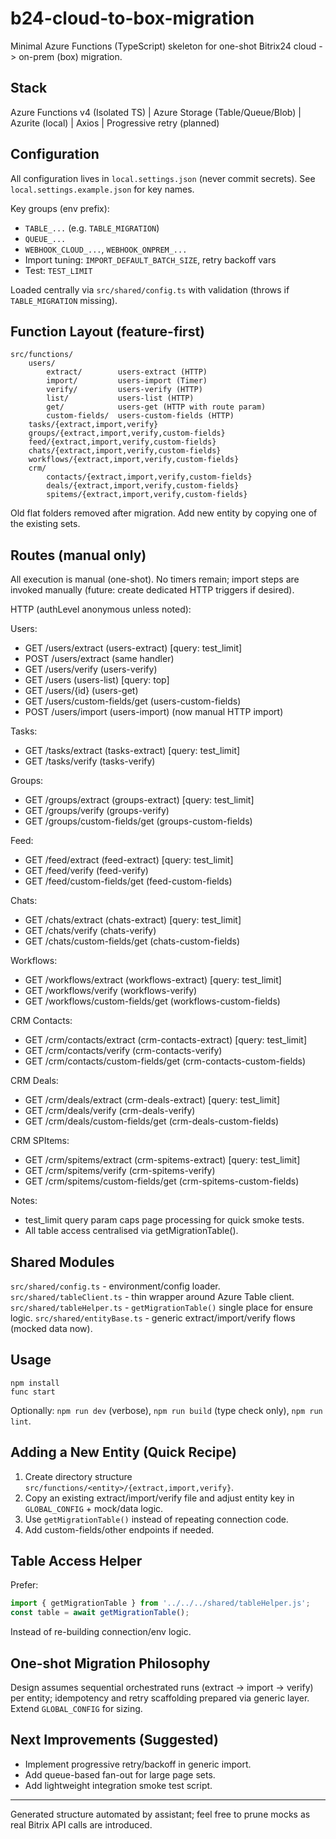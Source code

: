 # b24-cloud-to-box-migration

Minimal Azure Functions (TypeScript) skeleton for one-shot Bitrix24 cloud -> on-prem (box) migration.

## Stack
Azure Functions v4 (Isolated TS)  | Azure Storage (Table/Queue/Blob) | Azurite (local) | Axios | Progressive retry (planned)

## Configuration
All configuration lives in `local.settings.json` (never commit secrets). See `local.settings.example.json` for key names.

Key groups (env prefix):
- `TABLE_...` (e.g. `TABLE_MIGRATION`)
- `QUEUE_...`
- `WEBHOOK_CLOUD_...`, `WEBHOOK_ONPREM_...`
- Import tuning: `IMPORT_DEFAULT_BATCH_SIZE`, retry backoff vars
- Test: `TEST_LIMIT`

Loaded centrally via `src/shared/config.ts` with validation (throws if `TABLE_MIGRATION` missing).

## Function Layout (feature-first)
```
src/functions/
	users/
		extract/        users-extract (HTTP)
		import/         users-import (Timer)
		verify/         users-verify (HTTP)
		list/           users-list (HTTP)
		get/            users-get (HTTP with route param)
		custom-fields/  users-custom-fields (HTTP)
	tasks/{extract,import,verify}
	groups/{extract,import,verify,custom-fields}
	feed/{extract,import,verify,custom-fields}
	chats/{extract,import,verify,custom-fields}
	workflows/{extract,import,verify,custom-fields}
	crm/
		contacts/{extract,import,verify,custom-fields}
		deals/{extract,import,verify,custom-fields}
		spitems/{extract,import,verify,custom-fields}
```

Old flat folders removed after migration. Add new entity by copying one of the existing sets.

## Routes (manual only)

All execution is manual (one-shot). No timers remain; import steps are invoked manually (future: create dedicated HTTP triggers if desired).

HTTP (authLevel anonymous unless noted):

Users:
- GET /users/extract  (users-extract)  [query: test_limit]
- POST /users/extract (same handler)
- GET /users/verify   (users-verify)
- GET /users          (users-list) [query: top]
- GET /users/{id}     (users-get)
- GET /users/custom-fields/get (users-custom-fields)
- POST /users/import  (users-import) (now manual HTTP import)

Tasks:
- GET /tasks/extract  (tasks-extract) [query: test_limit]
- GET /tasks/verify   (tasks-verify)

Groups:
- GET /groups/extract (groups-extract) [query: test_limit]
- GET /groups/verify  (groups-verify)
- GET /groups/custom-fields/get (groups-custom-fields)

Feed:
- GET /feed/extract   (feed-extract) [query: test_limit]
- GET /feed/verify    (feed-verify)
- GET /feed/custom-fields/get (feed-custom-fields)

Chats:
- GET /chats/extract  (chats-extract) [query: test_limit]
- GET /chats/verify   (chats-verify)
- GET /chats/custom-fields/get (chats-custom-fields)

Workflows:
- GET /workflows/extract (workflows-extract) [query: test_limit]
- GET /workflows/verify  (workflows-verify)
- GET /workflows/custom-fields/get (workflows-custom-fields)

CRM Contacts:
- GET /crm/contacts/extract (crm-contacts-extract) [query: test_limit]
- GET /crm/contacts/verify  (crm-contacts-verify)
- GET /crm/contacts/custom-fields/get (crm-contacts-custom-fields)

CRM Deals:
- GET /crm/deals/extract (crm-deals-extract) [query: test_limit]
- GET /crm/deals/verify  (crm-deals-verify)
- GET /crm/deals/custom-fields/get (crm-deals-custom-fields)

CRM SPItems:
- GET /crm/spitems/extract (crm-spitems-extract) [query: test_limit]
- GET /crm/spitems/verify  (crm-spitems-verify)
- GET /crm/spitems/custom-fields/get (crm-spitems-custom-fields)

Notes:
- test_limit query param caps page processing for quick smoke tests.
- All table access centralised via getMigrationTable().

## Shared Modules
`src/shared/config.ts` - environment/config loader.
`src/shared/tableClient.ts` - thin wrapper around Azure Table client.
`src/shared/tableHelper.ts` - `getMigrationTable()` single place for ensure logic.
`src/shared/entityBase.ts` - generic extract/import/verify flows (mocked data now).

## Usage
```
npm install
func start
```
Optionally: `npm run dev` (verbose), `npm run build` (type check only), `npm run lint`.

## Adding a New Entity (Quick Recipe)
1. Create directory structure `src/functions/<entity>/{extract,import,verify}`.
2. Copy an existing extract/import/verify file and adjust entity key in `GLOBAL_CONFIG` + mock/data logic.
3. Use `getMigrationTable()` instead of repeating connection code.
4. Add custom-fields/other endpoints if needed.

## Table Access Helper
Prefer:
```ts
import { getMigrationTable } from '../../../shared/tableHelper.js';
const table = await getMigrationTable();
```
Instead of re-building connection/env logic.

## One-shot Migration Philosophy
Design assumes sequential orchestrated runs (extract -> import -> verify) per entity; idempotency and retry scaffolding prepared via generic layer. Extend `GLOBAL_CONFIG` for sizing.

## Next Improvements (Suggested)
- Implement progressive retry/backoff in generic import.
- Add queue-based fan-out for large page sets.
- Add lightweight integration smoke test script.

---
Generated structure automated by assistant; feel free to prune mocks as real Bitrix API calls are introduced.